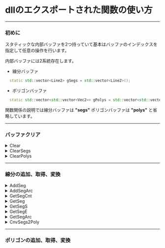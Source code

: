 # dllのエクスポートされた関数の使い方

---

### 初めに

スタティックな内部バッファを2つ持っていて基本はバッファのインデックスを指定して任意の操作を行います。

内部バッファには2系統存在します。

- 線分バッファ

```cpp
  static std::vector<Line2> gSegs = std::vector<Line2>();
```
- ポリゴンバッファ

```cpp
  static std::vector<std::vector<Vec2>> gPolys = std::vector<std::vector<Vec2>>();
```

関数関係の説明では線分バッファは __"segs"__ ポリゴンバッファは __"polys"__ と省略しています。

---

### バッファクリア

<details><summary>Clear</summary>

```cpp
INT Clear()
```
> segsとpolysをクリアします
>
> 返り値には必ず0が返ります
</details>

<details><summary>ClearSegs</summary>

```cpp
INT ClearSegs()
```
> segsのみクリアします
>
> 返り値には必ず0が返ります
</details>

<details><summary>ClearPolys</summary>

```cpp
INT ClearPolys()
```
> polysのみクリアします
>
> 返り値には必ず0が返ります
</details>

---

### 線分の追加、取得、変換

<details><summary>AddSeg</summary>

```cpp
INT AddSeg(DOUBLE x1, DOUBLE y1, LONG id1, DOUBLE x2, DOUBLE y2, LONG id2)
```
> 線分の追加を行います
</details>

<details><summary>AddSegArc</summary>

```cpp
INT AddSegArc(DOUBLE x1, DOUBLE y1, DOUBLE x2, DOUBLE y2, DOUBLE cx, DOUBLE cy, LONG id, DOUBLE r)
```
> 円弧データを線分に分解して線分として登録します
>
> rは分割する角度を入れてください
>
> エラーの場合-1が帰ります
</details>

<details><summary>GetSegCnt</summary>

```cpp
LONG GetSegCnt()
```
> segsの総数を返します
>
> 返り値は常に0が返ります
</details>

<details><summary>GetSeg</summary>

```cpp
INT GetSeg(LONG sn, DOUBLE* x1, DOUBLE* y1, LONG* id1, DOUBLE* x2, DOUBLE* y2, LONG* id2)
```
> snで指定されたインデックスのsegsの情報を返します
>
> 始点：x1,y1,id1
>
> 終点：x2,y2,id2
>
> エラーの場合-1が帰ります
</details>

<details><summary>GetSegS</summary>

```cpp
INT GetSegS(LONG sn, DOUBLE* x, DOUBLE* y, LONG* id)
```
> snで指定されたインデックスのsegsの始点情報を返します
>
> エラーの場合-1が帰ります
</details>

<details><summary>GetSegE</summary>

```cpp
INT GetSegE(LONG sn, DOUBLE* x, DOUBLE* y, LONG* id)
```
> snで指定されたインデックスのsegsの終点情報を返します
>
> エラーの場合-1が帰ります
</details>

<details><summary>GetSegArc</summary>

```cpp
INT GetSegArc(LONG sn, DOUBLE r, DOUBLE rmargin, LONG minchain, LONG* en, DOUBLE* x1, DOUBLE* y1, DOUBLE* x2, DOUBLE* y2, DOUBLE* cx, DOUBLE* cy, LONG* id)
```
> snで指定されたインデックスのsegsが円弧かどうかの判定と円弧だった場合に円弧データを返します
>
> r：分割時の角度
>
> rmargin：rの誤差(+-)
>
> minchain：対象の線分の最小連結数
>
> en：円弧の終点の次のインデックス
>
> エラーの場合-1が帰ります
</details>

<details><summary>CnvSegs2Poly</summary>

```cpp
INT CnvSegs2Poly()
```
> segsのデータをpolysの末尾に追加します
>
> この時末尾に追加されるのは始点のみです
>
> エラーの場合-1が帰ります
</details>

---

### ポリゴンの追加、取得、変換

